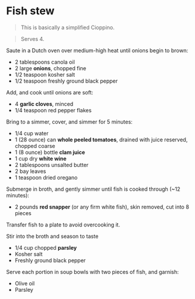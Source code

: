 Fish stew
=========

> This is basically a simplified Cioppino.

> Serves 4.

Saute in a Dutch oven over medium-high heat until onions begin to brown:

- 2 tablespoons canola oil
- 2 large **onions**, chopped fine
- 1/2 teaspoon kosher salt
- 1/2 teaspoon freshly ground black pepper

Add, and cook until onions are soft:

- 4 **garlic cloves**, minced
- 1/4 teaspoon red pepper flakes

Bring to a simmer, cover, and simmer for 5 minutes:

- 1/4 cup water
- 1 (28 ounce) can **whole peeled tomatoes**, drained with juice reserved, chopped coarse
- 1 (8 ounce) bottle **clam juice**
- 1 cup dry **white wine**
- 2 tablespoons unsalted butter
- 2 bay leaves
- 1 teaspoon dried oregano

Submerge in broth, and gently simmer until fish is cooked through (~12 minutes):

- 2 pounds **red snapper** (or any firm white fish), skin removed, cut into 8 pieces

Transfer fish to a plate to avoid overcooking it.

Stir into the broth and season to taste

- 1/4 cup chopped **parsley**
- Kosher salt
- Freshly ground black pepper

Serve each portion in soup bowls with two pieces of fish, and garnish:

- Olive oil
- Parsley
